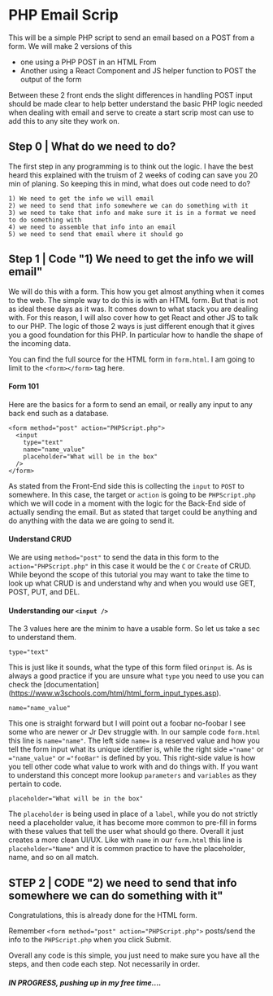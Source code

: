 # PHP Email Scrip

This will be a simple PHP script to send an email based on a POST from a form. We will make 2 versions of this
* one using a PHP POST in an HTML From
* Another using a React Component and JS helper function to POST the output of the form

Between these 2 front ends the slight differences in handling POST input should be made clear to help better understand the basic PHP logic needed when dealing with email and serve to create a start scrip most can use to add this to any site they work on.

## Step 0 | What do we need to do?
The first step in any programming is to think out the logic. I have the best heard this explained with the truism of 2 weeks of coding can save you 20 min of planing. So keeping this in mind, what does out code need to do?

```
1) We need to get the info we will email
2) we need to send that info somewhere we can do something with it
3) we need to take that info and make sure it is in a format we need to do something with
4) we need to assemble that info into an email
5) we need to send that email where it should go
```

## Step 1 | Code "1) We need to get the info we will email"

We will do this with a form. This how you get almost anything when it comes to the web. The simple way to do this is with an HTML form. But that is not as ideal these days as it was. It comes down to what stack you are dealing with. For this reason, I will also cover how to get React and other JS to talk to our PHP. The logic of those 2 ways is just different enough that it gives you a good foundation for this PHP. In particular how to handle the shape of the incoming data.

You can find the full source for the HTML form in ```form.html```. I am going to limit to the ```<form></form>``` tag here.

#### Form 101
Here are the basics for a form to send an email, or really any input to any back end such as a database.
```
<form method="post" action="PHPScript.php">
  <input
    type="text"
    name="name_value"
    placeholder="What will be in the box"
  />
</form>
```

As stated from the Front-End side this is collecting the ```input``` to ```POST``` to somewhere. In this case, the target or ```action``` is going to be ```PHPScript.php``` which we will code in a moment with the logic for the Back-End side of actually sending the email. But as stated that target could be anything and do anything with the data we are going to send it.

#### Understand CRUD
We are using ```method="post"``` to send the data in this form to the ```action="PHPScript.php"``` in this case it would be the ```C``` or ```Create``` of CRUD. While beyond the scope of this tutorial you may want to take the time to look up what CRUD is and understand why and when you would use GET, POST, PUT, and DEL.

#### Understanding our ```<input />```
The 3 values here are the minim to have a usable form. So let us take a sec to understand them.

```
type="text"
```
This is just like it sounds, what the type of this form filed or```input``` is. As is always a good practice if you are unsure what ```type``` you need to use you can check the [documentation] (https://www.w3schools.com/html/html_form_input_types.asp).

```
name="name_value"
```
This one is straight forward but I will point out a foobar no-foobar I see some who are newer or Jr Dev struggle with. In our sample code ```form.html``` this line is ```name="name"```. The left side ```name=``` is a reserved value and how you tell the form input what its unique identifier is, while the right side ```="name"``` or ```="name_value"``` or ```="fooBar"``` is defined by you. This right-side value is how you tell other code what value to work with and do things with. If you want to understand this concept more lookup ```parameters``` and ```variables``` as they pertain to code.

```
placeholder="What will be in the box"
```
The ```placeholder```  is being used in place of a ```label```, while you do not strictly need a placeholder value, it has become more common to pre-fill in forms with these values that tell the user what should go there. Overall it just creates a more clean UI/UX. Like with ```name``` in our ```form.html``` this line is ```placeholder="Name"``` and it is common practice to have the placeholder, name, and so on all match.


## STEP 2 | CODE "2) we need to send that info somewhere we can do something with it"
Congratulations, this is already done for the HTML form.

Remember ```<form method="post" action="PHPScript.php">``` posts/send the info to the ```PHPScript.php``` when you click Submit.







Overall any code is this simple, you just need to make sure you have all the steps, and then code each step. Not necessarily in order.




##### IN PROGRESS, pushing up in my free time....
